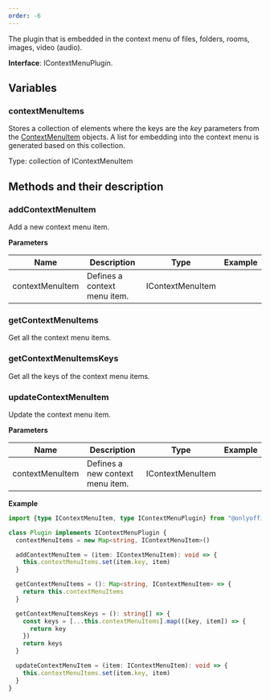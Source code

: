 ```yaml
---
order: -6
---
```


The plugin that is embedded in the context menu of files, folders, rooms, images, video (audio).

**Interface**: IContextMenuPlugin.

## Variables

### contextMenuItems

Stores a collection of elements where the keys are the *key* parameters from the [ContextMenuItem](../../Plugin%20Items/ContextMenuItem/index.md) objects. A list for embedding into the context menu is generated based on this collection.

Type: collection of IContextMenuItem

## Methods and their description

### addContextMenuItem

Add a new context menu item.

**Parameters**

| Name            | Description                  | Type             | Example |
| --------------- | ---------------------------- | ---------------- | ------- |
| contextMenuItem | Defines a context menu item. | IContextMenuItem |         |

### getContextMenuItems

Get all the context menu items.

### getContextMenuItemsKeys

Get all the keys of the context menu items.

### updateContextMenuItem

Update the context menu item.

**Parameters**

| Name            | Description                      | Type             | Example |
| --------------- | -------------------------------- | ---------------- | ------- |
| contextMenuItem | Defines a new context menu item. | IContextMenuItem |         |

**Example**

``` typescript
import {type IContextMenuItem, type IContextMenuPlugin} from "@onlyoffice/docspace-plugin-sdk"

class Plugin implements IContextMenuPlugin {
  contextMenuItems = new Map<string, IContextMenuItem>()

  addContextMenuItem = (item: IContextMenuItem): void => {
    this.contextMenuItems.set(item.key, item)
  }

  getContextMenuItems = (): Map<string, IContextMenuItem> => {
    return this.contextMenuItems
  }

  getContextMenuItemsKeys = (): string[] => {
    const keys = [...this.contextMenuItems].map(([key, item]) => {
      return key
    })
    return keys
  }

  updateContextMenuItem = (item: IContextMenuItem): void => {
    this.contextMenuItems.set(item.key, item)
  }
}
```
